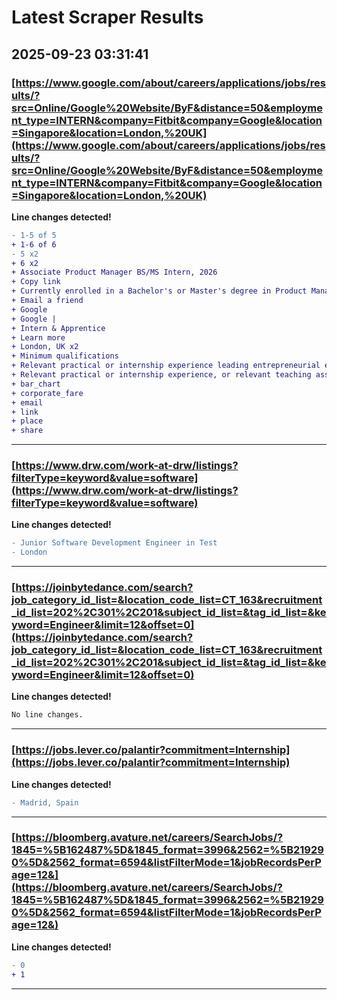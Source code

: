 # Latest Scraper Results

## 2025-09-23 03:31:41

### [https://www.google.com/about/careers/applications/jobs/results/?src=Online/Google%20Website/ByF&distance=50&employment_type=INTERN&company=Fitbit&company=Google&location=Singapore&location=London,%20UK](https://www.google.com/about/careers/applications/jobs/results/?src=Online/Google%20Website/ByF&distance=50&employment_type=INTERN&company=Fitbit&company=Google&location=Singapore&location=London,%20UK)

**Line changes detected!**

```diff
- 1‑5 of 5
+ 1‑6 of 6
- 5 x2
+ 6 x2
+ Associate Product Manager BS/MS Intern, 2026
+ Copy link
+ Currently enrolled in a Bachelor's or Master's degree in Product Management, Computer Science, Engineering, Data Science, Mathematics, Statistics or a related technical field in the EMEA region, and in your penultimate/final year of education.
+ Email a friend
+ Google
+ Google |
+ Intern & Apprentice
+ Learn more
+ London, UK x2
+ Minimum qualifications
+ Relevant practical or internship experience leading entrepreneurial efforts or outreach within organizations while building cross-functional relationships.
+ Relevant practical or internship experience, or relevant teaching assistant experience in software development, product management or a technical related field.
+ bar_chart
+ corporate_fare
+ email
+ link
+ place
+ share
```

---
### [https://www.drw.com/work-at-drw/listings?filterType=keyword&value=software](https://www.drw.com/work-at-drw/listings?filterType=keyword&value=software)

**Line changes detected!**

```diff
- Junior Software Development Engineer in Test
- London
```

---
### [https://joinbytedance.com/search?job_category_id_list=&location_code_list=CT_163&recruitment_id_list=202%2C301%2C201&subject_id_list=&tag_id_list=&keyword=Engineer&limit=12&offset=0](https://joinbytedance.com/search?job_category_id_list=&location_code_list=CT_163&recruitment_id_list=202%2C301%2C201&subject_id_list=&tag_id_list=&keyword=Engineer&limit=12&offset=0)

**Line changes detected!**

```diff
No line changes.
```

---
### [https://jobs.lever.co/palantir?commitment=Internship](https://jobs.lever.co/palantir?commitment=Internship)

**Line changes detected!**

```diff
- Madrid, Spain
```

---
### [https://bloomberg.avature.net/careers/SearchJobs/?1845=%5B162487%5D&1845_format=3996&2562=%5B219290%5D&2562_format=6594&listFilterMode=1&jobRecordsPerPage=12&](https://bloomberg.avature.net/careers/SearchJobs/?1845=%5B162487%5D&1845_format=3996&2562=%5B219290%5D&2562_format=6594&listFilterMode=1&jobRecordsPerPage=12&)

**Line changes detected!**

```diff
- 0
+ 1
```

---
